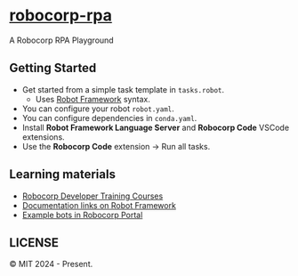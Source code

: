# [robocorp-rpa](https://github.com/murshidazher/robocorp-rpa)

A Robocorp RPA Playground

## Getting Started

- Get started from a simple task template in `tasks.robot`.
  - Uses [Robot Framework](https://robocorp.com/docs/languages-and-frameworks/robot-framework/basics) syntax.
- You can configure your robot `robot.yaml`.
- You can configure dependencies in `conda.yaml`.
- Install **Robot Framework Language Server** and **Robocorp Code** VSCode extensions.
- Use the **Robocorp Code** extension → Run all tasks.

## Learning materials

- [Robocorp Developer Training Courses](https://robocorp.com/docs/courses)
- [Documentation links on Robot Framework](https://robocorp.com/docs/languages-and-frameworks/robot-framework)
- [Example bots in Robocorp Portal](https://robocorp.com/portal)

## LICENSE

&copy; MIT 2024 - Present.
